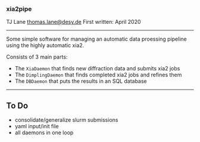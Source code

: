
### xia2pipe ###

TJ Lane <thomas.lane@desy.de>
First written: April 2020

-------------------------------------------------------------------------------

Some simple software for managing an automatic data proessing pipeline using
the highly automatic xia2.

Consists of 3 main parts:

* The `XiaDaemon` that finds new diffraction data and submits xia2 jobs
* The `DimplingDaemon` that finds completed xia2 jobs and refines them
* The `DBDaemon` that puts the results in an SQL database

-------------------------------------------------------------------------------

## To Do

- consolidate/generalize slurm submissions
- yaml input/init file
- all daemons in one loop




